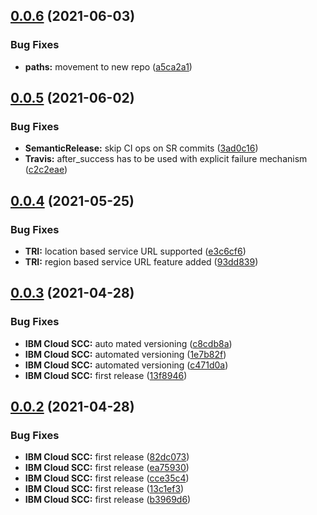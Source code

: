 ## [0.0.6](https://github.com/ibm/scc-go-sdk/compare/v0.0.5...v0.0.6) (2021-06-03)


### Bug Fixes

* **paths:** movement to new repo ([a5ca2a1](https://github.com/ibm/scc-go-sdk/commit/a5ca2a1a745f9a2c5271e18721abf7cad1e3a146))

## [0.0.5](https://github.com/ibm-cloud-security/scc-go-sdk/compare/v0.0.4...v0.0.5) (2021-06-02)


### Bug Fixes

* **SemanticRelease:** skip CI ops on SR commits ([3ad0c16](https://github.com/ibm-cloud-security/scc-go-sdk/commit/3ad0c16a78db76fc8cbff87accc7989bfbcef09b))
* **Travis:** after_success has to be used with explicit failure mechanism ([c2c2eae](https://github.com/ibm-cloud-security/scc-go-sdk/commit/c2c2eae5c51b4c26d8eddb443b430f2bba8dc575))

## [0.0.4](https://github.com/ibm-cloud-security/scc-go-sdk/compare/v0.0.3...v0.0.4) (2021-05-25)


### Bug Fixes

* **TRI:** location based service URL supported ([e3c6cf6](https://github.com/ibm-cloud-security/scc-go-sdk/commit/e3c6cf69b78193e3d89edf119ab10d67c161d0a8))
* **TRI:** region based service URL feature added ([93dd839](https://github.com/ibm-cloud-security/scc-go-sdk/commit/93dd839113eaecc61b3b4fab3f22aac519411085))

## [0.0.3](https://github.com/ibm-cloud-security/scc-go-sdk/compare/v0.0.2...v0.0.3) (2021-04-28)


### Bug Fixes

* **IBM Cloud SCC:** auto mated versioning ([c8cdb8a](https://github.com/ibm-cloud-security/scc-go-sdk/commit/c8cdb8af2b9bf1b5e95bc3ee90994df6ec50c135))
* **IBM Cloud SCC:** automated versioning ([1e7b82f](https://github.com/ibm-cloud-security/scc-go-sdk/commit/1e7b82fb3a83c6c5ecd4bbcfd1bc5cc18578064a))
* **IBM Cloud SCC:** automated versioning ([c471d0a](https://github.com/ibm-cloud-security/scc-go-sdk/commit/c471d0aa87ff97d8d42df40dac35bb2436f96c69))
* **IBM Cloud SCC:** first release ([13f8946](https://github.com/ibm-cloud-security/scc-go-sdk/commit/13f8946cc8809edf70fe60f6d16592570bd3367c))

## [0.0.2](https://github.com/ibm-cloud-security/scc-go-sdk/compare/v0.0.1...v0.0.2) (2021-04-28)


### Bug Fixes

* **IBM Cloud SCC:** first release ([82dc073](https://github.com/ibm-cloud-security/scc-go-sdk/commit/82dc073980507531748a3a985d12b37a5af43019))
* **IBM Cloud SCC:** first release ([ea75930](https://github.com/ibm-cloud-security/scc-go-sdk/commit/ea7593003ff2886684f18a69fd5d5c0b60cb82c0))
* **IBM Cloud SCC:** first release ([cce35c4](https://github.com/ibm-cloud-security/scc-go-sdk/commit/cce35c439b4ff5481ac5beee8a9ec70182575990))
* **IBM Cloud SCC:** first release ([13c1ef3](https://github.com/ibm-cloud-security/scc-go-sdk/commit/13c1ef33a88458fd07e8e1fbdd463d6b0f000b9f))
* **IBM Cloud SCC:** first release ([b3969d6](https://github.com/ibm-cloud-security/scc-go-sdk/commit/b3969d607313499e4007900ac8e5d3d6875def58))

